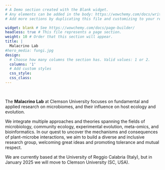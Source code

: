 ```yaml
---
# A Demo section created with the Blank widget.
# Any elements can be added in the body: https://wowchemy.com/docs/writing-markdown-latex/
# Add more sections by duplicating this file and customizing to your requirements.

widget: blank # See https://wowchemy.com/docs/page-builder/
headless: true # This file represents a page section.
weight: 10 # Order that this section will appear.
title: |
  Malacrino Lab 
#hero_media: fungi.jpg
design:
  # Choose how many columns the section has. Valid values: 1 or 2.
  columns: '1'
  # Add custom styles
  css_style:
  css_class:
---
```


<br>

The **Malacrino Lab** at Clemson University focuses on fundamental and applied research on microbiomes, and their influence on host ecology and evolution. 

We integrate multiple approaches and theories spanning the fields of microbiology, community ecology, experimental evolution, meta-omics, and bioinformatics. In our quest to uncover the mechanisms and consequences of plant-microbe interactions, we aim to build a diverse and inclusive research group, welcoming great ideas and promoting tolerance and mutual respect.

We are currently based at the University of Reggio Calabria (Italy), but in January 2025 we will move to Clemson University (SC, USA).
